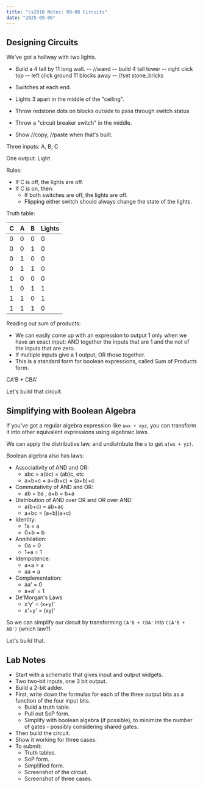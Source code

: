 ```yaml
---
title: "cs2010 Notes: 09-08 Circuits"
date: "2025-09-06"
---
```


## Designing Circuits


We've got a hallway with two lights.

- Build a 4 tall by 11 long wall.
  -- //wand
  -- build 4 tall tower
  -- right click top
  -- left click ground 11 blocks away
  -- //set stone_bricks
- Switches at each end.
- Lights 3 apart in the middle of the "ceiling".
- Throw redstone dots on blocks outside to pass through switch status
- Throw a "circuit breaker switch" in the middle.

- Show //copy, //paste when that's built.

Three inputs: A, B, C

One output: Light

Rules:

- If C is off, the lights are off.
- If C is on, then:
  - If both switches are off, the lights are off.
  - Flipping either switch should always change the state
    of the lights.

Truth table:

| C | A | B | Lights |
|---|---|---|--------|
| 0 | 0 | 0 |   0    |
| 0 | 0 | 1 |   0    |
| 0 | 1 | 0 |   0    |
| 0 | 1 | 1 |   0    |
| 1 | 0 | 0 |   0    |
| 1 | 0 | 1 |   1    |
| 1 | 1 | 0 |   1    |
| 1 | 1 | 1 |   0    |

Reading out sum of products:

- We can easily come up with an expression to output 1 only
  when we have an exact input: AND together the inputs that
  are 1 and the not of the inputs that are zero.
- If multiple inputs give a 1 output, OR those together.
- This is a standard form for boolean expressions, called Sum 
  of Products form.

CA'B + CBA'

Let's build that circuit.


## Simplifying with Boolean Algebra

If you've got a regular algebra expression like `awx + ayz`,
you can transform it into other equivalent expressions using
algebraic laws.

We can apply the distributive law, and undistribute the `a`
to get `a(wx + yz)`.

Boolean algebra also has laws:

- Associativity of AND and OR:
  - abc = a(bc) = (ab)c, etc
  - a+b+c = a+(b+c) = (a+b)+c
- Commutativity of AND and OR:
  - ab = ba ; a+b = b+a
- Distribution of AND over OR and OR over AND:
  - a(b+c) = ab+ac
  - a+bc = (a+b)(a+c)
- Identity:
  - 1a = a
  - 0+b = b
- Annihilation:
  - 0a = 0
  - 1+a = 1
- Idempotence:
  - a+a = a
  - aa = a
- Complementation:
  - aa' = 0
  - a+a' = 1
- De'Morgan's Laws
  - x'y' = (x+y)'
  - x'+y' = (xy)'

So we can simplify our circuit by transforming `CA'B + CBA'` into
`C(A'B + AB')` (which law?)

Let's build that.


## Lab Notes

- Start with a schematic that gives input and output widgets.
- Two two-bit inputs, one 3 bit output.
- Build a 2-bit adder.
- First, write down the formulas for each of the three output
  bits as a function of the four input bits.
  - Build a truth table.
  - Pull out SoP form.
  - Simplify with boolean algebra (if possible), to minimize the
    number of gates - possibly considering shared gates.
- Then build the circuit.
- Show it working for three cases.
- To submit:
  - Truth tables.
  - SoP form.
  - Simplified form.
  - Screenshot of the circuit.
  - Screenshot of three cases.
